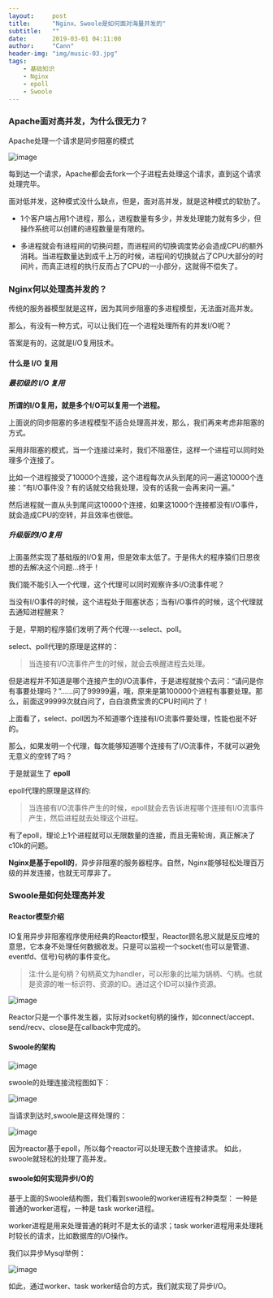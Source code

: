 ```yaml
---
layout:     post
title:      "Nginx、Swoole是如何面对海量并发的"
subtitle:   ""
date:       2019-03-01 04:11:00
author:     "Cann"
header-img: "img/music-03.jpg"
tags:
    - 基础知识
    - Nginx
    - epoll
    - Swoole
---
```


### Apache面对高并发，为什么很无力？

Apache处理一个请求是同步阻塞的模式

![image](http://note.youdao.com/yws/res/3384/FFF4FBE5AAFF460BB75F3162E01ED7CB)

每到达一个请求，Apache都会去fork一个子进程去处理这个请求，直到这个请求处理完毕。

面对低并发，这种模式没什么缺点，但是，面对高并发，就是这种模式的软肋了。

- 1个客户端占用1个进程，那么，进程数量有多少，并发处理能力就有多少，但操作系统可以创建的进程数量是有限的。

- 多进程就会有进程间的切换问题，而进程间的切换调度势必会造成CPU的额外消耗。当进程数量达到成千上万的时候，进程间的切换就占了CPU大部分的时间片，而真正进程的执行反而占了CPU的一小部分，这就得不偿失了。

### Nginx何以处理高并发的？

传统的服务器模型就是这样，因为其同步阻塞的多进程模型，无法面对高并发。

那么，有没有一种方式，可以让我们在一个进程处理所有的并发I/O呢？

答案是有的，这就是I/O复用技术。

#### 什么是 I/O 复用

##### 最初级的 I/O 复用

**所谓的I/O复用，就是多个I/O可以复用一个进程。**

上面说的同步阻塞的多进程模型不适合处理高并发，那么，我们再来考虑非阻塞的方式。

采用非阻塞的模式，当一个连接过来时，我们不阻塞住，这样一个进程可以同时处理多个连接了。

比如一个进程接受了10000个连接，这个进程每次从头到尾的问一遍这10000个连接：“有I/O事件没？有的话就交给我处理，没有的话我一会再来问一遍。”

然后进程就一直从头到尾问这10000个连接，如果这1000个连接都没有I/O事件，就会造成CPU的空转，并且效率也很低。

##### 升级版的I/O复用

上面虽然实现了基础版的I/O复用，但是效率太低了。于是伟大的程序猿们日思夜想的去解决这个问题...终于！

我们能不能引入一个代理，这个代理可以同时观察许多I/O流事件呢？

当没有I/O事件的时候，这个进程处于阻塞状态；当有I/O事件的时候，这个代理就去通知进程醒来？

于是，早期的程序猿们发明了两个代理---select、poll。

select、poll代理的原理是这样的：

>当连接有I/O流事件产生的时候，就会去唤醒进程去处理。

但是进程并不知道是哪个连接产生的I/O流事件，于是进程就挨个去问：“请问是你有事要处理吗？”......问了99999遍，哦，原来是第100000个进程有事要处理。那么，前面这99999次就白问了，白白浪费宝贵的CPU时间片了！

上面看了，select、poll因为不知道哪个连接有I/O流事件要处理，性能也挺不好的。

那么，如果发明一个代理，每次能够知道哪个连接有了I/O流事件，不就可以避免无意义的空转了吗？

于是就诞生了 **epoll**

epoll代理的原理是这样的:

>当连接有I/O流事件产生的时候，epoll就会去告诉进程哪个连接有I/O流事件产生，然后进程就去处理这个进程。

有了epoll，理论上1个进程就可以无限数量的连接，而且无需轮询，真正解决了c10k的问题。

**Nginx是基于epoll的**，异步非阻塞的服务器程序。自然，Nginx能够轻松处理百万级的并发连接，也就无可厚非了。

### Swoole是如何处理高并发

#### Reactor模型介绍

IO复用异步非阻塞程序使用经典的Reactor模型，Reactor顾名思义就是反应堆的意思，它本身不处理任何数据收发。只是可以监视一个socket(也可以是管道、eventfd、信号)句柄的事件变化。

>注:什么是句柄？句柄英文为handler，可以形象的比喻为锅柄、勺柄。也就是资源的唯一标识符、资源的ID。通过这个ID可以操作资源。

![image](http://note.youdao.com/yws/res/3408/08057E25EC974633AEB0444320DC626F)

Reactor只是一个事件发生器，实际对socket句柄的操作，如connect/accept、send/recv、close是在callback中完成的。

#### Swoole的架构

![image](http://note.youdao.com/yws/res/3411/2281354E1993441E84163C788D6C8013)

swoole的处理连接流程图如下：

![image](http://note.youdao.com/yws/res/3413/BF0AB68DBC3A41D7999DDD53064F4C49)

当请求到达时,swoole是这样处理的：

![image](http://note.youdao.com/yws/res/3419/4818A0E88D4D4CBE9F983F345A02E32A)

因为reactor基于epoll，所以每个reactor可以处理无数个连接请求。 如此，swoole就轻松的处理了高并发。

#### swoole如何实现异步I/O的

基于上面的Swoole结构图，我们看到swoole的worker进程有2种类型：
一种是 普通的worker进程，一种是 task worker进程。

worker进程是用来处理普通的耗时不是太长的请求；task worker进程用来处理耗时较长的请求，比如数据库的I/O操作。

我们以异步Mysql举例：

![image](http://note.youdao.com/yws/res/3422/02D631FB295D4406B367971F336C41D1)

如此，通过worker、task worker结合的方式，我们就实现了异步I/O。
